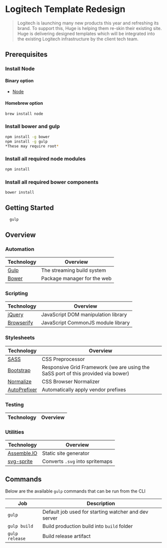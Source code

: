 # Logitech Template Redesign

> Logitech is launching many new products this year and refreshing its brand. To support this, Huge is helping them re-skin their existing site. Huge is delivering designed templates which will be integrated into the existing Logitech infrastructure by the client tech team. 

## Prerequisites

### Install Node

#### Binary option

- [Node](http://nodejs.org/download/)

#### Homebrew option

```bash
brew install node
```
### Install bower and gulp

```bash
npm install -g bower
npm install -g gulp
*These may require root*
```

### Install all required node modules
```bash
npm install
```

### Install all required bower components
```bash
bower install
```

## Getting Started

```bash
  gulp
```

## Overview


### Automation

Technology | Overview
--- | ---
[Gulp](http://gulpjs.com/) | The streaming build system
[Bower](http://bower.io/) | Package manager for the web

### Scripting

Technology | Overview
--- | ---
[jQuery](http://jquery.com) | JavaScript DOM manipulation library
[Browserify](http://browserify.org/) | JavaScript CommonJS module library

### Stylesheets

Technology | Overview
--- | ---
[SASS](http://sass-lang.com/) | CSS Preprocessor
[Bootstrap](http://getbootstrap.com/) | Responsive Grid Framework (we are using the SaSS port of this provided via bower)
[Normalize](http://necolas.github.io/normalize.css/) | CSS Browser Normalizer
[AutoPrefixer](https://github.com/postcss/autoprefixer) | Automatically apply vendor prefixes

### Testing

Technology | Overview
--- | ---


### Utilities

Technology | Overview
--- | ---
[Assemble.IO](http://assemble.io/) | Static site generator
[svg-sprite](https://github.com/jkphl/svg-sprite) | Converts `.svg` into spritemaps


## Commands

Below are the available `gulp` commands that can be run from the CLI

Job | Description
--- | ---
`gulp` | Default job used for starting watcher and dev server
`gulp build` | Build production build into `build` folder
`gulp release` | Build release artifact 
